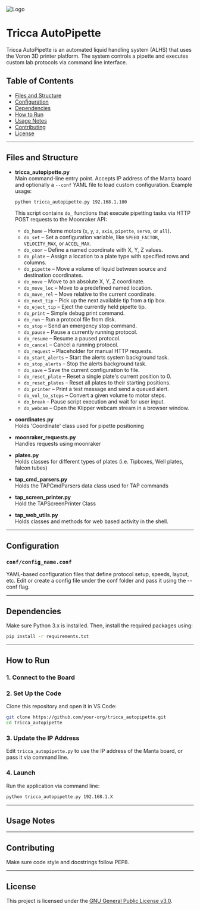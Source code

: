 ![Logo](https://www.tricca.ca/assets/logos/tricca-6bc01c5f.svg)
# Tricca AutoPipette

Tricca AutoPipette is an automated liquid handling system (ALHS) that uses the Voron 3D printer platform. The system controls a pipette and executes custom lab protocols via command line interface.

## Table of Contents

- [Files and Structure](#files-and-structure)
- [Configuration](#configuration)
- [Dependencies](#dependencies)
- [How to Run](#how-to-run)
- [Usage Notes](#usage-notes)
- [Contributing](#contributing)
- [License](#license)

---

## Files and Structure

- **tricca_autopipette.py**  
  Main command-line entry point. Accepts IP address of the Manta board and optionally a `--conf` YAML file to load custom configuration. Example usage:

  ```bash
  python tricca_autopipette.py 192.168.1.100
  ```

  
  This script contains `do_` functions that execute pipetting tasks via HTTP POST requests to the Moonraker API:

  - `do_home` – Home motors (`x`, `y`, `z`, `axis`, `pipette`, `servo`, or `all`).
  - `do_set` – Set a configuration variable, like `SPEED_FACTOR`, `VELOCITY_MAX`, or `ACCEL_MAX`.
  - `do_coor` – Define a named coordinate with X, Y, Z values.
  - `do_plate` – Assign a location to a plate type with specified rows and columns.
  - `do_pipette` – Move a volume of liquid between source and destination coordinates.
  - `do_move` – Move to an absolute X, Y, Z coordinate.
  - `do_move_loc` – Move to a predefined named location.
  - `do_move_rel` – Move relative to the current coordinate.
  - `do_next_tip` – Pick up the next available tip from a tip box.
  - `do_eject_tip` – Eject the currently held pipette tip.
  - `do_print` – Simple debug print command.
  - `do_run` – Run a protocol file from disk.
  - `do_stop` – Send an emergency stop command.
  - `do_pause` – Pause a currently running protocol.
  - `do_resume` – Resume a paused protocol.
  - `do_cancel` – Cancel a running protocol.
  - `do_request` – Placeholder for manual HTTP requests.
  - `do_start_alerts` – Start the alerts system background task.
  - `do_stop_alerts` – Stop the alerts background task.
  - `do_save` – Save the current configuration to file.
  - `do_reset_plate` – Reset a single plate's current position to 0.
  - `do_reset_plates` – Reset all plates to their starting positions.
  - `do_printer` – Print a test message and send a queued alert.
  - `do_vol_to_steps` – Convert a given volume to motor steps.
  - `do_break` – Pause script execution and wait for user input.
  - `do_webcam` – Open the Klipper webcam stream in a browser window.

- **coordinates.py**  
  Holds 'Coordinate' class used for pipette positioning

- **moonraker_requests.py**  
  Handles requests using moonraker

- **plates.py**  
  Holds classes for different types of plates (i.e. Tipboxes, Well plates, falcon tubes)

- **tap_cmd_parsers.py**  
  Holds the TAPCmdParsers data class used for TAP commands

- **tap_screen_printer.py**  
  Hold the TAPScreenPrinter Class

- **tap_web_utils.py**  
  Holds classes and methods for web based activity in the shell.
---

## Configuration

### `conf/config_name.conf`

YAML-based configuration files that define protocol setup, speeds,  layout, etc. Edit or create a config file under the conf folder and pass it using the --conf flag.


---

## Dependencies

Make sure Python 3.x is installed. Then, install the required packages using:

```bash
pip install -r requirements.txt
```

---

## How to Run

### 1. Connect to the Board  

### 2. Set Up the Code  
Clone this repository and open it in VS Code:

```bash
git clone https://github.com/your-org/tricca_autopipette.git  
cd Tricca_autopipette
```

### 3. Update the IP Address  
Edit `tricca_autopipette.py` to use the IP address of the Manta board, or pass it via command line.

### 4. Launch  
Run the application via command line:

```bash
python tricca_autopipette.py 192.168.1.X
```

---

## Usage Notes


---

## Contributing

Make sure code style and docstrings follow PEP8.

---

## License

This project is licensed under the [GNU General Public License v3.0](https://www.gnu.org/licenses/gpl-3.0.en.html).
